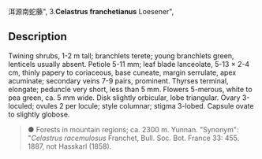 洱源南蛇藤",
3.**Celastrus franchetianus** Loesener",

## Description
Twining shrubs, 1-2 m tall; branchlets terete; young branchlets green, lenticels usually absent. Petiole 5-11 mm; leaf blade lanceolate, 5-13 × 2-4 cm, thinly papery to coriaceous, base cuneate, margin serrulate, apex acuminate; secondary veins 7-9 pairs, prominent. Thyrses terminal, elongate; peduncle very short, less than 5 mm. Flowers 5-merous, white to pea green, ca. 5 mm wide. Disk slightly orbicular, lobe triangular. Ovary 3-loculed; ovules 2 per locule; style columnar; stigma 3-lobed. Capsule ovate to slightly globose.

> ● Forests in mountain regions; ca. 2300 m. Yunnan.
  "Synonym": "*Celastrus racemulosus* Franchet, Bull. Soc. Bot. France 33: 455. 1887, not Hasskarl (1858).
